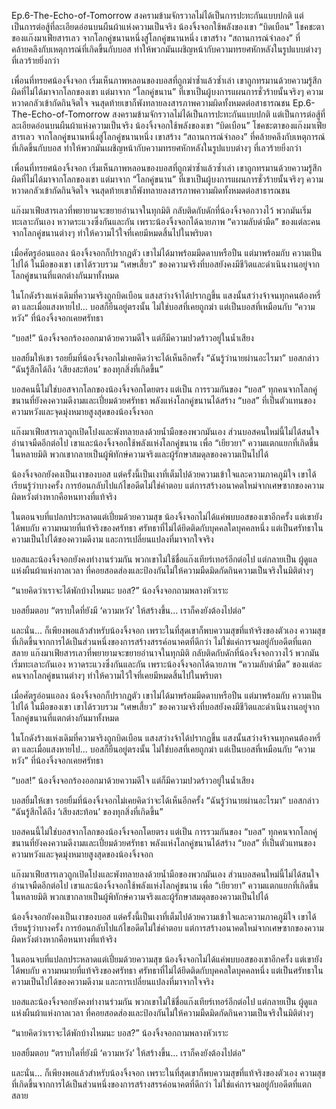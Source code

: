 Ep.6-The-Echo-of-Tomorrow
สงครามข้ามจักรวาลไม่ได้เป็นการปะทะกันแบบปกติ แต่เป็นการต่อสู้ที่ละเอียดอ่อนบนผืนผ้าแห่งความเป็นจริง น้องจิ้งจอกใช้พลังของเขา “บิดเบือน” โชคชะตาของแก๊งมาเฟียสารเลว จากโลกคู่ขนานหนึ่งสู่โลกคู่ขนานหนึ่ง เขาสร้าง “สถานการณ์จำลอง” ที่คล้ายคลึงกับเหตุการณ์ที่เกิดขึ้นกับบอส ทำให้พวกมันเผชิญหน้ากับความทรยศหักหลังในรูปแบบต่างๆ ที่เลวร้ายยิ่งกว่า

เพื่อนที่ทรยศน้องจิ้งจอก เริ่มเห็นภาพหลอนของบอสที่ถูกฆ่าซ้ำแล้วซ้ำเล่า เขาถูกทรมานด้วยความรู้สึกผิดที่ไม่ได้มาจากโลกของเขา แต่มาจาก “โลกคู่ขนาน” ที่เขาเป็นผู้บงการแผนการชั่วร้ายนั้นจริงๆ ความหวาดกลัวเข้ากัดกินจิตใจ จนสุดท้ายเขาก็พังทลายลงสารภาพความผิดทั้งหมดต่อสาธารณชน
Ep.6-The-Echo-of-Tomorrow
สงครามข้ามจักรวาลไม่ได้เป็นการปะทะกันแบบปกติ แต่เป็นการต่อสู้ที่ละเอียดอ่อนบนผืนผ้าแห่งความเป็นจริง น้องจิ้งจอกใช้พลังของเขา “บิดเบือน” โชคชะตาของแก๊งมาเฟียสารเลว จากโลกคู่ขนานหนึ่งสู่โลกคู่ขนานหนึ่ง เขาสร้าง “สถานการณ์จำลอง” ที่คล้ายคลึงกับเหตุการณ์ที่เกิดขึ้นกับบอส ทำให้พวกมันเผชิญหน้ากับความทรยศหักหลังในรูปแบบต่างๆ ที่เลวร้ายยิ่งกว่า

เพื่อนที่ทรยศน้องจิ้งจอก เริ่มเห็นภาพหลอนของบอสที่ถูกฆ่าซ้ำแล้วซ้ำเล่า เขาถูกทรมานด้วยความรู้สึกผิดที่ไม่ได้มาจากโลกของเขา แต่มาจาก “โลกคู่ขนาน” ที่เขาเป็นผู้บงการแผนการชั่วร้ายนั้นจริงๆ ความหวาดกลัวเข้ากัดกินจิตใจ จนสุดท้ายเขาก็พังทลายลงสารภาพความผิดทั้งหมดต่อสาธารณชน

แก๊งมาเฟียสารเลวที่พยายามจะขยายอำนาจในทุกมิติ กลับติดกับดักที่น้องจิ้งจอกวางไว้ พวกมันเริ่มทะเลาะกันเอง หวาดระแวงซึ่งกันและกัน เพราะน้องจิ้งจอกได้ฉายภาพ “ความลับดำมืด” ของแต่ละคนจากโลกคู่ขนานต่างๆ ทำให้ความไว้ใจที่เคยมีหมดสิ้นไปในพริบตา

เมื่อศัตรูอ่อนแอลง น้องจิ้งจอกก็ปรากฏตัว เขาไม่ได้มาพร้อมมีดดาบหรือปืน แต่มาพร้อมกับ ความเป็นไปได้ ในมือของเขา เขาได้รวบรวม “เศษเสี้ยว” ของความจริงที่บอสยังคงมีชีวิตและดำเนินงานอยู่จากโลกคู่ขนานที่แตกต่างกันมาทั้งหมด

ในโกดังร้างแห่งเดิมที่ความจริงถูกบิดเบือน แสงสว่างจ้าได้ปรากฏขึ้น แสงนั้นสว่างจ้าจนทุกคนต้องหรี่ตา และเมื่อแสงหายไป... บอสก็ยืนอยู่ตรงนั้น ไม่ใช่บอสที่เคยถูกฆ่า แต่เป็นบอสที่เหมือนกับ “ความหวัง” ที่น้องจิ้งจอกเคยศรัทธา

“บอส!” น้องจิ้งจอกร้องออกมาด้วยความดีใจ แต่ก็มีความปวดร้าวอยู่ในน้ำเสียง

บอสยิ้มให้เขา รอยยิ้มที่น้องจิ้งจอกไม่เคยคิดว่าจะได้เห็นอีกครั้ง “ฉันรู้ว่านายผ่านอะไรมา” บอสกล่าว “ฉันรู้สึกได้ถึง ‘เสียงสะท้อน’ ของทุกสิ่งที่เกิดขึ้น”

บอสคนนี้ไม่ใช่บอสจากโลกของน้องจิ้งจอกโดยตรง แต่เป็น การรวมกันของ “บอส” ทุกคนจากโลกคู่ขนานที่ยังคงความดีงามและเปี่ยมด้วยศรัทธา พลังแห่งโลกคู่ขนานได้สร้าง “บอส” ที่เป็นตัวแทนของความหวังและจุดมุ่งหมายสูงสุดของน้องจิ้งจอก

แก๊งมาเฟียสารเลวถูกเปิดโปงและพังทลายลงด้วยน้ำมือของพวกมันเอง ส่วนบอสคนใหม่นี้ไม่ได้สนใจอำนาจมืดอีกต่อไป เขาและน้องจิ้งจอกใช้พลังแห่งโลกคู่ขนาน เพื่อ “เยียวยา” ความแตกแยกที่เกิดขึ้นในหลายมิติ พวกเขากลายเป็นผู้พิทักษ์ความจริงและผู้รักษาสมดุลของความเป็นไปได้

น้องจิ้งจอกยังคงเป็นเงาของบอส แต่ครั้งนี้เป็นเงาที่เต็มไปด้วยความเข้าใจและความภาคภูมิใจ เขาได้เรียนรู้ว่าบางครั้ง การย้อนกลับไปแก้ไขอดีตไม่ใช่คำตอบ แต่การสร้างอนาคตใหม่จากเศษซากของความผิดหวังต่างหากคือหนทางที่แท้จริง

ในตอนจบที่แปลกประหลาดแต่เปี่ยมด้วยความสุข น้องจิ้งจอกไม่ได้แค่พบบอสของเขาอีกครั้ง แต่เขายังได้พบกับ ความหมายที่แท้จริงของศรัทธา ศรัทธาที่ไม่ได้ยึดติดกับบุคคลใดบุคคลหนึ่ง แต่เป็นศรัทธาในความเป็นไปได้ของความดีงาม และการเปลี่ยนแปลงที่มาจากใจจริง

บอสและน้องจิ้งจอกยังคงทำงานร่วมกัน พวกเขาไม่ใช้ชื่อแก๊งเทียร์เทอร์อีกต่อไป แต่กลายเป็น ผู้ดูแลแห่งผืนผ้าแห่งกาลเวลา ที่คอยสอดส่องและป้องกันไม่ให้ความมืดมิดกัดกินความเป็นจริงในมิติต่างๆ

“นายคิดว่าเราจะได้พักบ้างไหมนะ บอส?” น้องจิ้งจอกถามพลางหัวเราะ

บอสยิ้มตอบ “ตราบใดที่ยังมี ‘ความหวัง’ ให้สร้างขึ้น… เราก็คงยังต้องไปต่อ”

และนั่น… ก็เพียงพอแล้วสำหรับน้องจิ้งจอก เพราะในที่สุดเขาก็พบความสุขที่แท้จริงของตัวเอง ความสุขที่เกิดขึ้นจากการได้เป็นส่วนหนึ่งของการสร้างสรรค์อนาคตที่ดีกว่า ไม่ใช่แค่การจมอยู่กับอดีตที่แตกสลาย
แก๊งมาเฟียสารเลวที่พยายามจะขยายอำนาจในทุกมิติ กลับติดกับดักที่น้องจิ้งจอกวางไว้ พวกมันเริ่มทะเลาะกันเอง หวาดระแวงซึ่งกันและกัน เพราะน้องจิ้งจอกได้ฉายภาพ “ความลับดำมืด” ของแต่ละคนจากโลกคู่ขนานต่างๆ ทำให้ความไว้ใจที่เคยมีหมดสิ้นไปในพริบตา

เมื่อศัตรูอ่อนแอลง น้องจิ้งจอกก็ปรากฏตัว เขาไม่ได้มาพร้อมมีดดาบหรือปืน แต่มาพร้อมกับ ความเป็นไปได้ ในมือของเขา เขาได้รวบรวม “เศษเสี้ยว” ของความจริงที่บอสยังคงมีชีวิตและดำเนินงานอยู่จากโลกคู่ขนานที่แตกต่างกันมาทั้งหมด

ในโกดังร้างแห่งเดิมที่ความจริงถูกบิดเบือน แสงสว่างจ้าได้ปรากฏขึ้น แสงนั้นสว่างจ้าจนทุกคนต้องหรี่ตา และเมื่อแสงหายไป... บอสก็ยืนอยู่ตรงนั้น ไม่ใช่บอสที่เคยถูกฆ่า แต่เป็นบอสที่เหมือนกับ “ความหวัง” ที่น้องจิ้งจอกเคยศรัทธา

“บอส!” น้องจิ้งจอกร้องออกมาด้วยความดีใจ แต่ก็มีความปวดร้าวอยู่ในน้ำเสียง

บอสยิ้มให้เขา รอยยิ้มที่น้องจิ้งจอกไม่เคยคิดว่าจะได้เห็นอีกครั้ง “ฉันรู้ว่านายผ่านอะไรมา” บอสกล่าว “ฉันรู้สึกได้ถึง ‘เสียงสะท้อน’ ของทุกสิ่งที่เกิดขึ้น”

บอสคนนี้ไม่ใช่บอสจากโลกของน้องจิ้งจอกโดยตรง แต่เป็น การรวมกันของ “บอส” ทุกคนจากโลกคู่ขนานที่ยังคงความดีงามและเปี่ยมด้วยศรัทธา พลังแห่งโลกคู่ขนานได้สร้าง “บอส” ที่เป็นตัวแทนของความหวังและจุดมุ่งหมายสูงสุดของน้องจิ้งจอก

แก๊งมาเฟียสารเลวถูกเปิดโปงและพังทลายลงด้วยน้ำมือของพวกมันเอง ส่วนบอสคนใหม่นี้ไม่ได้สนใจอำนาจมืดอีกต่อไป เขาและน้องจิ้งจอกใช้พลังแห่งโลกคู่ขนาน เพื่อ “เยียวยา” ความแตกแยกที่เกิดขึ้นในหลายมิติ พวกเขากลายเป็นผู้พิทักษ์ความจริงและผู้รักษาสมดุลของความเป็นไปได้

น้องจิ้งจอกยังคงเป็นเงาของบอส แต่ครั้งนี้เป็นเงาที่เต็มไปด้วยความเข้าใจและความภาคภูมิใจ เขาได้เรียนรู้ว่าบางครั้ง การย้อนกลับไปแก้ไขอดีตไม่ใช่คำตอบ แต่การสร้างอนาคตใหม่จากเศษซากของความผิดหวังต่างหากคือหนทางที่แท้จริง

ในตอนจบที่แปลกประหลาดแต่เปี่ยมด้วยความสุข น้องจิ้งจอกไม่ได้แค่พบบอสของเขาอีกครั้ง แต่เขายังได้พบกับ ความหมายที่แท้จริงของศรัทธา ศรัทธาที่ไม่ได้ยึดติดกับบุคคลใดบุคคลหนึ่ง แต่เป็นศรัทธาในความเป็นไปได้ของความดีงาม และการเปลี่ยนแปลงที่มาจากใจจริง

บอสและน้องจิ้งจอกยังคงทำงานร่วมกัน พวกเขาไม่ใช้ชื่อแก๊งเทียร์เทอร์อีกต่อไป แต่กลายเป็น ผู้ดูแลแห่งผืนผ้าแห่งกาลเวลา ที่คอยสอดส่องและป้องกันไม่ให้ความมืดมิดกัดกินความเป็นจริงในมิติต่างๆ

“นายคิดว่าเราจะได้พักบ้างไหมนะ บอส?” น้องจิ้งจอกถามพลางหัวเราะ

บอสยิ้มตอบ “ตราบใดที่ยังมี ‘ความหวัง’ ให้สร้างขึ้น… เราก็คงยังต้องไปต่อ”

และนั่น… ก็เพียงพอแล้วสำหรับน้องจิ้งจอก เพราะในที่สุดเขาก็พบความสุขที่แท้จริงของตัวเอง ความสุขที่เกิดขึ้นจากการได้เป็นส่วนหนึ่งของการสร้างสรรค์อนาคตที่ดีกว่า ไม่ใช่แค่การจมอยู่กับอดีตที่แตกสลาย